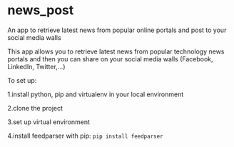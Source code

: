 # news_post
An app to retrieve latest news from popular online portals and post to your social media walls

This app allows you to retrieve latest news from popular technology news portals and then you can share on your social media walls (Facebook, LinkedIn, Twitter,...)

To set up:

1.install python, pip and virtualenv in your local environment

2.clone the project

3.set up virtual environment

4.install feedparser with pip: `pip install feedparser`
